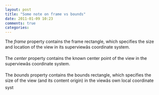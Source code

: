 ```yaml
---
layout: post
title: "Some note on frame vs bounds"
date: 2011-01-09 10:23
comments: true
categories: 
---
```


The *frame* property contains the frame rectangle, which specifies the size and location of the view in its superviewâs coordinate system.


The *center* property contains the known center point of the view in the superviewâs coordinate system.


The *bounds* property contains the bounds rectangle, which specifies the size of the view (and its content origin) in the viewâs own local coordinate syst

